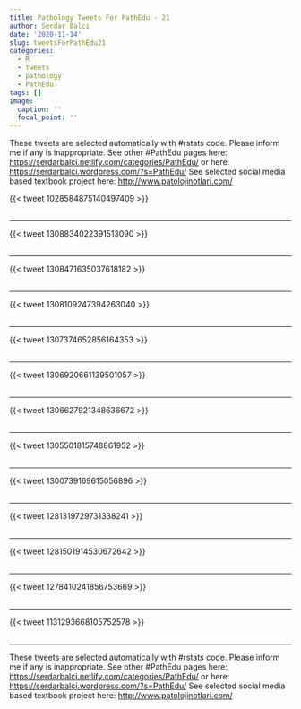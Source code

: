 ```yaml
---
title: Pathology Tweets For PathEdu - 21
author: Serdar Balci
date: '2020-11-14'
slug: tweetsForPathEdu21
categories:
  - R
  - tweets
  - pathology
  - PathEdu
tags: []
image:
  caption: ''
  focal_point: ''
---
```



These tweets are selected automatically with #rstats code. Please inform me if any is inappropriate.
See other #PathEdu pages here: https://serdarbalci.netlify.com/categories/PathEdu/  or here: https://serdarbalci.wordpress.com/?s=PathEdu/ 
See selected social media based textbook project here: http://www.patolojinotlari.com/

{{< tweet 1028584875140497409 >}}
<br>
<br>
<hr>
{{< tweet 1308834022391513090 >}}
<br>
<br>
<hr>
{{< tweet 1308471635037618182 >}}
<br>
<br>
<hr>
{{< tweet 1308109247394263040 >}}
<br>
<br>
<hr>
{{< tweet 1307374652856164353 >}}
<br>
<br>
<hr>
{{< tweet 1306920661139501057 >}}
<br>
<br>
<hr>
{{< tweet 1306627921348636672 >}}
<br>
<br>
<hr>
{{< tweet 1305501815748861952 >}}
<br>
<br>
<hr>
{{< tweet 1300739169615056896 >}}
<br>
<br>
<hr>
{{< tweet 1281319729731338241 >}}
<br>
<br>
<hr>
{{< tweet 1281501914530672642 >}}
<br>
<br>
<hr>
{{< tweet 1278410241856753669 >}}
<br>
<br>
<hr>
{{< tweet 1131293668105752578 >}}
<br>
<br>
<hr>


These tweets are selected automatically with #rstats code. Please inform me if any is inappropriate.
See other #PathEdu pages here: https://serdarbalci.netlify.com/categories/PathEdu/  or here: https://serdarbalci.wordpress.com/?s=PathEdu/ 
See selected social media based textbook project here: http://www.patolojinotlari.com/

